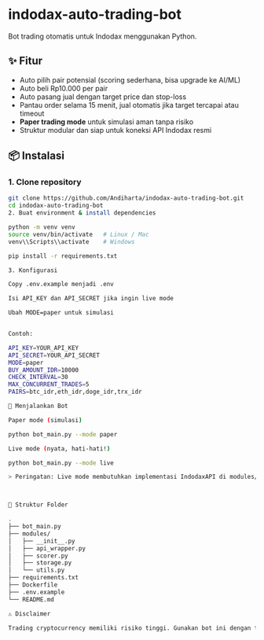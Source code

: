 # indodax-auto-trading-bot

Bot trading otomatis untuk Indodax menggunakan Python.

## ✨ Fitur
- Auto pilih pair potensial (scoring sederhana, bisa upgrade ke AI/ML)
- Auto beli Rp10.000 per pair
- Auto pasang jual dengan target price dan stop-loss
- Pantau order selama 15 menit, jual otomatis jika target tercapai atau timeout
- **Paper trading mode** untuk simulasi aman tanpa risiko
- Struktur modular dan siap untuk koneksi API Indodax resmi

## 📦 Instalasi

### 1. Clone repository
```bash
git clone https://github.com/Andiharta/indodax-auto-trading-bot.git
cd indodax-auto-trading-bot
2. Buat environment & install dependencies

python -m venv venv
source venv/bin/activate   # Linux / Mac
venv\\Scripts\\activate    # Windows

pip install -r requirements.txt

3. Konfigurasi

Copy .env.example menjadi .env

Isi API_KEY dan API_SECRET jika ingin live mode

Ubah MODE=paper untuk simulasi


Contoh:

API_KEY=YOUR_API_KEY
API_SECRET=YOUR_API_SECRET
MODE=paper
BUY_AMOUNT_IDR=10000
CHECK_INTERVAL=30
MAX_CONCURRENT_TRADES=5
PAIRS=btc_idr,eth_idr,doge_idr,trx_idr

🚀 Menjalankan Bot

Paper mode (simulasi)

python bot_main.py --mode paper

Live mode (nyata, hati-hati!)

python bot_main.py --mode live

> Peringatan: Live mode membutuhkan implementasi IndodaxAPI di modules/api_wrapper.py sesuai dokumentasi API resmi Indodax. Pastikan API key hanya memiliki izin read dan trade (tidak ada withdrawal).



📂 Struktur Folder

.
├── bot_main.py
├── modules/
│   ├── __init__.py
│   ├── api_wrapper.py
│   ├── scorer.py
│   ├── storage.py
│   └── utils.py
├── requirements.txt
├── Dockerfile
├── .env.example
└── README.md

⚠️ Disclaimer

Trading cryptocurrency memiliki risiko tinggi. Gunakan bot ini dengan tanggung jawab Anda sendiri. Lakukan uji coba di paper mode terlebih dahulu sebelum live trading.
